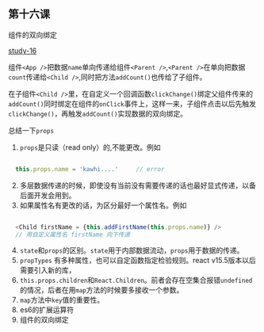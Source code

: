## 第十六课

组件的双向绑定

[study-16](https://github.com/daoyi7/r/blob/master/src/study/study-16/study-16.js)

组件``<App />``把数据``name``单向传递给组件``<Parent />``,``<Parent />``在单向把数据``count``传递给``<Child />``,同时把方法``addCount()``也传给了子组件。

在子组件``<Child />``里，在自定义一个回调函数``clickChange()``绑定父组件传来的``addCount()``同时绑定在组件的``onClick``事件上，这样一来，子组件点击以后先触发``clickChange()``，再触发``addCount()``实现数据的双向绑定。



总结一下``props``
1. ``props``是只读（read only）的,不能更改。例如
```javascript

  this.props.name = 'kawhi....'     // error

```
2. 多层数据传递的时候，即使没有当前没有需要传递的话也最好显式传递，以备后面开发会用到。
3. 如果属性名有更改的话，为区分最好一个属性名。例如
```javascript

  <Child firstName = {this.addFirstName(this.props.name)} />
  // 用自定义属性名 firstName 向下传递

```
4. ``state``和``props``的区别。``state``用于内部数据流动，``props``用于数据的传递。
5. ``propTypes`` 有多种属性，也可以自定函数指定检验规则。react v15.5版本以后需要引入新的库，
6. ``this.props.children``和``React.Children``。前者会存在空集合报错``undefined``的情况，后者在用``map``方法的时候要多接收一个参数。
7. ``map``方法中``key``值的重要性。
8. es6的扩展运算符
9. 组件的双向绑定
